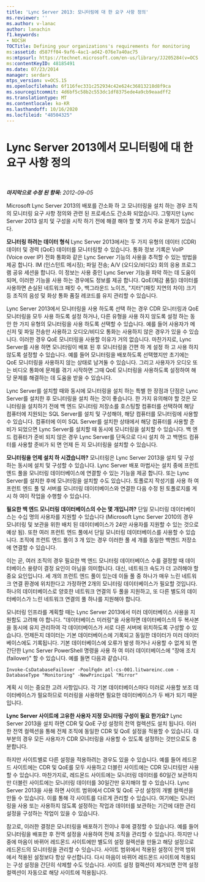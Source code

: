 ```yaml
---
title: 'Lync Server 2013: 모니터링에 대 한 요구 사항 정의'
ms.reviewer: ''
ms.author: v-lanac
author: lanachin
f1.keywords:
- NOCSH
TOCTitle: Defining your organizations's requirements for monitoring
ms:assetid: d587ff04-9af6-4ac1-ad42-076e7a40ac75
ms:mtpsurl: https://technet.microsoft.com/en-us/library/JJ205284(v=OCS.15)
ms:contentKeyID: 48185491
ms.date: 07/23/2014
manager: serdars
mtps_version: v=OCS.15
ms.openlocfilehash: 6f116fec331c252934c42e624c36813218d8f9ca
ms.sourcegitcommit: 4d6bf5c58b2c553dc1df8375ede4a9cb9eaadff2
ms.translationtype: MT
ms.contentlocale: ko-KR
ms.lasthandoff: 10/16/2020
ms.locfileid: "48504325"
---
```

# <a name="defining-your-requirements-for-monitoring-in-lync-server-2013"></a>Lync Server 2013에서 모니터링에 대 한 요구 사항 정의

<div data-xmlns="http://www.w3.org/1999/xhtml">

<div class="topic" data-xmlns="http://www.w3.org/1999/xhtml" data-msxsl="urn:schemas-microsoft-com:xslt" data-cs="https://msdn.microsoft.com/">

<div data-asp="https://msdn2.microsoft.com/asp">



</div>

<div id="mainSection">

<div id="mainBody">

<span> </span>

_**마지막으로 수정 된 항목:** 2012-09-05_

Microsoft Lync Server 2013의 배포를 간소화 하 고 모니터링을 설치 하는 경우 조직의 모니터링 요구 사항 정의와 관련 된 프로세스도 간소화 되었습니다. 그렇지만 Lync Server 2013 설치 및 구성을 시작 하기 전에 해결 해야 할 몇 가지 주요 문제가 있습니다.

**모니터링 하려는 데이터 형식** Lync Server 2013에서는 두 가지 유형의 데이터 (CDR) 데이터 및 경력 (QoE) 데이터를 모니터링할 수 있습니다. 통화 정보 기록은 VoIP (Voice over IP) 전화 통화와 같은 Lync Server 기능의 사용을 추적할 수 있는 방법을 제공 합니다. IM (인스턴트 메시징); 파일 전송; A/V (오디오/비디오) 회의 응용 프로그램 공유 세션을 합니다. 이 정보는 사용 중인 Lync Server 기능을 파악 하는 데 도움이 되며, 이러한 기능을 사용 하는 경우에도 정보를 제공 합니다. QoE(체감 품질) 데이터를 사용하면 손실된 네트워크 패킷 수, 백그라운드 노이즈, "지터"(패킷 지연의 차이) 크기 등 조직의 음성 및 화상 통화 품질 레코드를 유지 관리할 수 있습니다.

Lync Server 2013에서 모니터링을 사용 하도록 선택 하는 경우 CDR 모니터링과 QoE 모니터링을 모두 사용 하도록 설정 하거나, 다른 유형을 사용 하지 않도록 설정 하는 동안 한 가지 유형의 모니터링을 사용 하도록 선택할 수 있습니다. 예를 들어 사용자가 메신저 및 파일 전송만 사용하고 오디오/비디오 통화는 사용하지 않은 경우가 있을 수 있습니다. 이러한 경우 QoE 모니터링을 사용할 이유가 거의 없습니다. 마찬가지로, Lync Server를 사용 하면 모니터링이 배포 된 후 모니터링을 간편 하 게 설정 하 고 사용 하지 않도록 설정할 수 있습니다. 예를 들어 모니터링을 배포하도록 선택했지만 초기에는 QoE 모니터링을 사용하지 않는 상태로 남겨둘 수 있습니다. 그리고 사용자가 오디오 또는 비디오 통화에 문제를 겪기 시작하면 그때 QoE 모니터링을 사용하도록 설정하여 해당 문제를 해결하는 데 도움을 받을 수 있습니다.

Lync Server를 설치할 때와 동시에 모니터링을 설치 하는 특별 한 장점과 단점은 Lync Server를 설치한 후 모니터링을 설치 하는 것이 좋습니다. 한 가지 유의해야 할 것은 모니터링을 설치하기 전에 백 엔드 모니터링 저장소를 호스팅할 컴퓨터를 선택하여 해당 컴퓨터에 지원되는 SQL Server를 설치 및 구성해야, 해당 컴퓨터를 모니터링에 사용할 수 있습니다. 컴퓨터에 이미 SQL Server를 설치한 상태에서 해당 컴퓨터를 사용할 준비가 되었으면 Lync Server를 설치할 때 동시에 모니터링을 설치할 수 있습니다. 백 엔드 컴퓨터가 준비 되지 않은 경우 Lync Server를 단독으로 다시 설치 하 고 백엔드 컴퓨터를 사용할 준비가 되 면 언제 든 지 모니터링을 설치할 수 있습니다.

**모니터링을 언제 설치 하 시겠습니까?** 모니터링은 Lync Server 2013을 설치 및 구성 하는 동시에 설치 및 구성할 수 있습니다. Lync Server 배포 마법사는 설치 중에 프런트 엔드 풀을 모니터링 데이터베이스에 연결할 수 있는 기능을 제공 합니다. 또는 Lync Server를 설치한 후에 모니터링을 설치할 수도 있습니다. 토폴로지 작성기를 사용 하 여 프런트 엔드 풀 및 서버를 모니터링 데이터베이스와 연결한 다음 수정 된 토폴로지를 게시 하 여이 작업을 수행할 수 있습니다.

**필요한 백 엔드 모니터링 데이터베이스의 수는 몇 개입니까?** 단일 모니터링 데이터베이스는 수십 명의 사용자를 지원할 수 있습니다 (Microsoft Lync Server 2010의 경우 모니터링 및 보관을 위한 배치 된 데이터베이스가 24만 사용자를 지원할 수 있는 것으로 예상 됨). 또한 여러 프런트 엔드 풀에서 단일 모니터링 데이터베이스를 사용할 수 있습니다. 조직에 프런트 엔드 풀이 3 개 있는 경우 이러한 풀 세 개를 동일한 백엔드 저장소에 연결할 수 있습니다.

이는 곧, 여러 조직의 경우 필요한 백 엔드 모니터링 데이터베이스 수를 결정할 때 데이터베이스 용량이 결정 요인이 아님을 의미합니다. 대신, 네트워크 속도가 더 고려해야 할 중요 요인입니다. 세 개의 프런트 엔드 풀이 있는데 이들 풀 중 하나가 매우 느린 네트워크 연결 환경에 위치한다고 가정하면 2개의 모니터링 데이터베이스가 필요할 것입니다. 하나의 데이터베이스로 양호한 네트워크 연결의 두 풀을 지원하고, 또 다른 별도의 데이터베이스가 느린 네트워크 연결의 풀 하나를 지원해야 합니다.

모니터링 인프라를 계획할 때는 Lync Server 2013에서 미러 데이터베이스 사용을 지원함도 고려해 야 합니다. "데이터베이스 미러링"을 사용하면 데이터베이스의 두 복사본을 동시에 유지 관리하여 각 데이터베이스가 서로 다른 서버에 위치하도록 구성할 수 있습니다. 언제든지 데이터는 기본 데이터베이스에 기록되고 동일한 데이터가 미러 데이터베이스에도 기록됩니다. 기본 데이터베이스에 오류가 발생 하거나 사용할 수 없게 되 면 간단한 Lync Server PowerShell 명령을 사용 하 여 미러 데이터베이스에 "장애 조치 (failover)" 할 수 있습니다. 예를 들면 다음과 같습니다.

    Invoke-CsDatabaseFailover -PoolFqdn atl-cs-001.litwareinc.com -DatabaseType "Monitoring" -NewPrincipal "Mirror"

계획 시 이는 중요한 고려 사항입니다. 각 기본 데이터베이스마다 미러로 사용할 보조 데이터베이스가 필요하므로 미러링을 사용하면 필요한 데이터베이스가 두 배가 되기 때문입니다.

**Lync Server 사이트에 고유한 사용자 지정 모니터링 구성이 필요 한가요?** Lync Server 2013을 설치 하면 CDR 및 QoE 구성 설정의 전역 컬렉션도 설치 됩니다. 이러한 전역 컬렉션을 통해 전체 조직에 동일한 CDR 및 QoE 설정을 적용할 수 있습니다. 대부분의 경우 모든 사용자가 CDR 모니터링을 사용할 수 있도록 설정하는 것만으로도 충분합니다.

하지만 사이트별로 다른 설정을 적용하려는 경우도 있을 수 있습니다. 예를 들어 레드몬드 사이트에는 CDR 및 QoE를 모두 사용하고 더블린 사이트에는 CDR 모니터링만 사용할 수 있습니다. 마찬가지로, 레드몬드 사이트에는 모니터링 데이터를 60일간 보관하지만 더블린 사이트에는 모니터링 데이터를 30일간만 유지해야 할 수 있습니다. Lync Server 2013을 사용 하면 사이트 범위에서 CDR 및 QoE 구성 설정의 개별 컬렉션을 만들 수 있습니다. 이를 통해 각 사이트를 다르게 관리할 수 있습니다. 여기에는 모니터링을 사용 또는 사용하지 않도록 설정하는 작업과 데이터를 보관하는 기간에 대한 관리 설정을 구성하는 작업이 있을 수 있습니다.

참고로, 이러한 결정은 모니터링을 배포하기 전이나 후에 결정할 수 있습니다. 예를 들어 모니터링을 배포한 후 전역 설정을 사용하여 전체 조직을 관리할 수 있습니다. 하지만 나중에 마음이 바뀌어 레드몬드 사이트에만 별도의 설정 컬렉션을 만들고 해당 설정으로 레드몬드의 모니터링을 관리할 수 잇습니다. 사이트 범위에서 적용된 설정이 전역 범위에서 적용된 설정보다 항상 우선합니다. 다시 마음이 바뀌어 레드몬드 사이트에 적용되는 구성 설정을 간단히 삭제할 수도 잇습니다. 사이트 설정 컬렉션이 제거되면 전역 설정 컬렉션이 자동으로 해당 사이트에 적용됩니다.

</div>

<span> </span>

</div>

</div>

</div>

